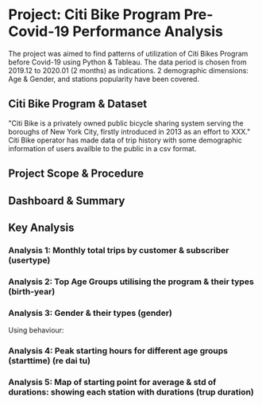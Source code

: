 
# Project: Citi Bike Program Pre-Covid-19 Performance Analysis
The project was aimed to find patterns of utilization of Citi Bikes Program before Covid-19 using Python & Tableau. The data period is chosen from 2019.12 to 2020.01 (2 months) as indications. 2 demographic dimensions: Age & Gender, and stations popularity have been covered.

## Citi Bike Program & Dataset
"Citi Bike is a privately owned public bicycle sharing system serving the boroughs of New York City, firstly introduced in 2013 as an effort to XXX."
Citi Bike operator has made data of trip history with some demographic information of users availble to the public in a csv format.  

## Project Scope & Procedure

## Dashboard & Summary

## Key Analysis
### Analysis 1: Monthly total trips by customer & subscriber (usertype)

### Analysis 2: Top Age Groups utilising the program & their types (birth-year)

### Analysis 3: Gender & their types (gender)

Using behaviour: 
### Analysis 4: Peak starting hours for different age groups (starttime) (re dai tu)

### Analysis 5: Map of starting point for average & std of durations: showing each station with durations (trup duration)
